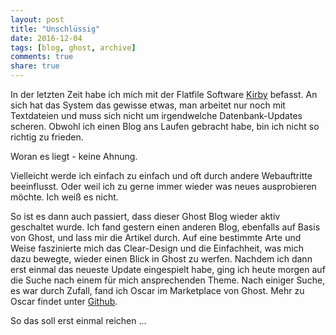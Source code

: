 ```yaml
---
layout: post
title: "Unschlüssig"
date: 2016-12-04
tags: [blog, ghost, archive]
comments: true
share: true
---
```


In der letzten Zeit habe ich mich mit der Flatfile Software [Kirby](http://getkirby.com) befasst. An sich hat das System das gewisse etwas, man arbeitet nur noch mit Textdateien und muss sich nicht um irgendwelche Datenbank-Updates scheren.
Obwohl ich einen Blog ans Laufen gebracht habe, bin ich nicht so richtig zu frieden. 

Woran es liegt - keine Ahnung.

Vielleicht werde ich einfach zu einfach und oft durch andere Webauftritte beeinflusst. Oder weil ich zu gerne immer wieder was neues ausprobieren möchte. Ich weiß es nicht.

So ist es dann auch passiert, dass dieser Ghost Blog wieder aktiv geschaltet wurde. Ich fand gestern einen anderen Blog, ebenfalls auf Basis von Ghost, und lass mir die Artikel durch. Auf eine bestimmte Arte und Weise faszinierte mich das Clear-Design und die Einfachheit, was mich dazu bewegte, wieder einen Blick in Ghost zu werfen.
Nachdem ich dann erst einmal das neueste Update eingespielt habe, ging ich heute morgen auf die Suche nach einem für mich ansprechenden Theme. Nach einiger Suche, es war durch Zufall, fand ich Oscar im Marketplace von Ghost. Mehr zu Oscar findet unter [Github](https://github.com/oscarmorrison/oscar-ghost).

So das soll erst einmal reichen ...